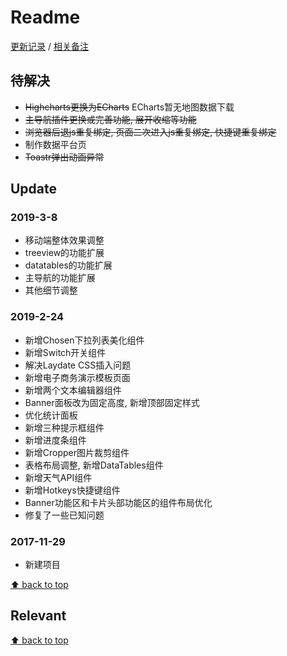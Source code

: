 # Readme

[更新记录](#update) / [相关备注](#relevant)

## 待解决

- ~~Highcharts更换为ECharts~~ ECharts暂无地图数据下载
- ~~主导航插件更换或完善功能, 展开收缩等功能~~
- ~~浏览器后退js重复绑定, 页面二次进入js重复绑定, 快捷键重复绑定~~
- 制作数据平台页
- ~~Toastr弹出动画异常~~

## Update

### 2019-3-8
- 移动端整体效果调整
- treeview的功能扩展
- datatables的功能扩展
- 主导航的功能扩展
- 其他细节调整

### 2019-2-24

- 新增Chosen下拉列表美化组件
- 新增Switch开关组件
- 解决Laydate CSS插入问题
- 新增电子商务演示模板页面
- 新增两个文本编辑器组件
- Banner面板改为固定高度, 新增顶部固定样式
- 优化统计面板
- 新增三种提示框组件
- 新增进度条组件
- 新增Cropper图片裁剪组件
- 表格布局调整, 新增DataTables组件
- 新增天气API组件
- 新增Hotkeys快捷键组件
- Banner功能区和卡片头部功能区的组件布局优化
- 修复了一些已知问题

### 2017-11-29

- 新建项目

[⬆ back to top](#readme)

## Relevant

[⬆ back to top](#readme)
